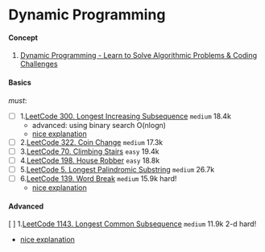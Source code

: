 # Dynamic Programming

#### Concept
1. [Dynamic Programming - Learn to Solve Algorithmic Problems & Coding Challenges](https://www.youtube.com/watch?v=oBt53YbR9Kk&t=312s)


####    Basics
*must*:
- [ ] 1.[LeetCode 300. Longest Increasing Subsequence](https://leetcode.com/problems/longest-increasing-subsequence/) ``medium`` 18.4k 
  - advanced: using binary search O(nlogn)
  - [nice explanation](https://leetcode.cn/problems/longest-increasing-subsequence/solutions/1/zui-chang-shang-sheng-zi-xu-lie-dong-tai-gui-hua-2/)
- [ ] 2.[LeetCode 322. Coin Change](https://leetcode.com/problems/coin-change/) ``medium`` 17.3k 
- [ ] 3.[LeetCode 70. Climbing Stairs](https://leetcode.com/problems/climbing-stairs/) ``easy`` 19.4k 
- [ ] 4.[LeetCode 198. House Robber](https://leetcode.com/problems/house-robber/) ``easy`` 18.8k 
- [ ] 5.[LeetCode 5. Longest Palindromic Substring](https://leetcode.com/problems/longest-palindromic-substring/) ``medium`` 26.7k 
- [ ] 6.[LeetCode 139. Word Break](https://leetcode.com/problems/word-break/description/) ``medium`` 15.9k hard!
  - [nice explanation](https://leetcode.cn/problems/word-break/solutions/302779/shou-hui-tu-jie-san-chong-fang-fa-dfs-bfs-dong-tai/)

#### Advanced
[ ] 1.[LeetCode 1143. Longest Common Subsequence](https://leetcode.com/problems/longest-common-subsequence/) ``medium`` 11.9k 2-d hard!
- [nice explanation](https://leetcode.cn/problems/longest-common-subsequence/solutions/696763/zui-chang-gong-gong-zi-xu-lie-by-leetcod-y7u0/)
